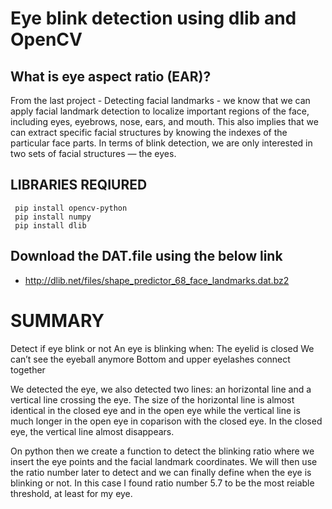 # Eye blink detection using dlib and OpenCV

## What is eye aspect ratio (EAR)?

From the last project - Detecting facial landmarks - we know that we can apply facial landmark detection to localize important regions of the face, including eyes, eyebrows, nose, ears, and mouth. This also implies that we can extract specific facial structures by knowing the indexes of the particular face parts. In terms of blink detection, we are only interested in two sets of facial structures — the eyes.

## LIBRARIES REQIURED

     pip install opencv-python
     pip install numpy
     pip install dlib
     

## Download the DAT.file using the below link

 *  http://dlib.net/files/shape_predictor_68_face_landmarks.dat.bz2
 
 # SUMMARY
 
 Detect if eye blink or not An eye is blinking when: The eyelid is closed We can’t see the eyeball anymore Bottom and upper eyelashes connect together

We detected the eye, we also detected two lines: an horizontal line and a vertical line crossing the eye. The size of the horizontal line is almost identical in the closed eye and in the open eye while the vertical line is much longer in the open eye in coparison with the closed eye. In the closed eye, the vertical line almost disappears.

On python then we create a function to detect the blinking ratio where we insert the eye points and the facial landmark coordinates. We will then use the ratio number later to detect and we can finally define when the eye is blinking or not. In this case I found ratio number 5.7 to be the most reiable threshold, at least for my eye.

 
 
